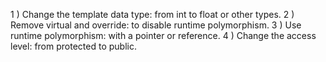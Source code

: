 1 ) Change the template data type: from int to float or other types.
2 ) Remove virtual and override: to disable runtime polymorphism.
3 ) Use runtime polymorphism: with a pointer or reference.
4 ) Change the access level: from protected to public.

